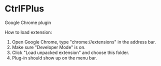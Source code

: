 # CtrlFPlus
Google Chrome plugin

How to load extension:
1. Open Google Chrome, type "chrome://extensions" in the address bar.
2. Make sure "Developer Mode" is on.
3. Click "Load unpacked extension" and choose this folder. 
4. Plug-in should show up on the menu bar.
